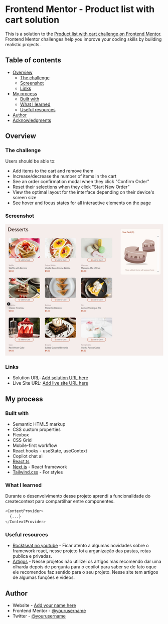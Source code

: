 # Frontend Mentor - Product list with cart solution

This is a solution to the [Product list with cart challenge on Frontend Mentor](https://www.frontendmentor.io/challenges/product-list-with-cart-5MmqLVAp_d). Frontend Mentor challenges help you improve your coding skills by building realistic projects. 

## Table of contents

- [Overview](#overview)
  - [The challenge](#the-challenge)
  - [Screenshot](#screenshot)
  - [Links](#links)
- [My process](#my-process)
  - [Built with](#built-with)
  - [What I learned](#what-i-learned)
  - [Useful resources](#useful-resources)
- [Author](#author)
- [Acknowledgments](#acknowledgments)


## Overview

### The challenge

Users should be able to:

- Add items to the cart and remove them
- Increase/decrease the number of items in the cart
- See an order confirmation modal when they click "Confirm Order"
- Reset their selections when they click "Start New Order"
- View the optimal layout for the interface depending on their device's screen size
- See hover and focus states for all interactive elements on the page

### Screenshot

![](./public/Captura%20de%20tela_16-2-2025_134844_localhost.jpeg)


### Links

- Solution URL: [Add solution URL here](https://your-solution-url.com)
- Live Site URL: [Add live site URL here](https://your-live-site-url.com)

## My process

### Built with

- Semantic HTML5 markup
- CSS custom properties
- Flexbox
- CSS Grid
- Mobile-first workflow
- React hooks - useState, useContext
- Copilot chat ai
- [React.ts](https://react.dev/learn/typescript)
- [Next.js](https://nextjs.org/) - React framework
- [Tailwind.css](https://v3.tailwindcss.com/) - For styles


### What I learned

Durante o desenvolvimento desse projeto aprendi a funcionalidade do createcontext para compartilhar entre componentes.

```js
<ContextProvider>
  {...}
</ContextProvider>
```

### Useful resources

- [Rocktseat no youtube](https://www.youtube.com/@rocketseat) - Ficar atento a algumas novidades sobre o framework react, nesse projeto foi a arganização das pastas, rotas publica e privadas.
- [Artigos](https://techguide.sh/) - Nesse projetos não utilizei os artigos mas recomendo dar uma olharda depois de pergunta para o copilot para saber se de fato oque ele recomendou faz sentido para o seu projeto. Nesse site tem artigos de algumas funções e videos.


## Author

- Website - [Add your name here](https://www.your-site.com)
- Frontend Mentor - [@yourusername](https://www.frontendmentor.io/profile/yourusername)
- Twitter - [@yourusername](https://www.twitter.com/yourusername)
